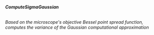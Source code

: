 ###### **ComputeSigmaGaussian**
######  Based on the microscope's objective Bessel point spread function, computes the variance of the Gaussian computational approximation 
